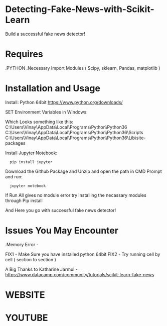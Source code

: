 # Detecting-Fake-News-with-Scikit-Learn

Build a successful fake news detector!

# Requires

.PYTHON
.Necessary Import Modules ( Scipy, sklearn, Pandas, matplotlib )

# Installation and Usage

Install: Python 64bit https://www.python.org/downloads/

SET Environment Variables in Windows:

Which Looks something like this:
C:\Users\Vinay\AppData\Local\Programs\Python\Python36 C:\Users\Vinay\AppData\Local\Programs\Python\Python36\Scripts C:\Users\Vinay\AppData\Local\Programs\Python\Python36\Lib\site-packages

Install Jupyter Notebook:

      pip install jupyter

Download the Github Package and Unzip and open the path in CMD Prompt and run:

      jupyter notebook

If Run All gives no module error try installing the necassary modules through Pip install

And Here you go with successful fake news detector!

# Issues You May Encounter

.Memory Error -

FIX1 - Make Sure you have installed python 64bit FIX2 - Try running cell by cell ( section to section )

A Big Thanks to Katharine Jarmul - https://www.datacamp.com/community/tutorials/scikit-learn-fake-news

# WEBSITE

# YOUTUBE
